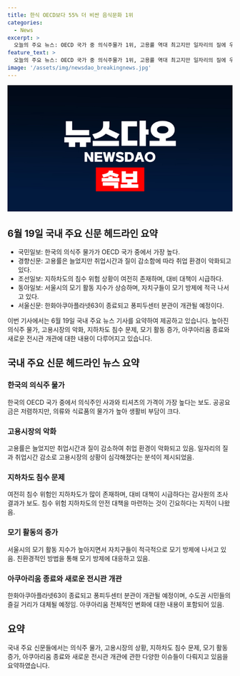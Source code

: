 ```yaml
---
title: 한식 OECD보다 55% 더 비싼 음식문화 1위
categories:
  - News
excerpt: >
  오늘의 주요 뉴스: OECD 국가 중 의식주물가 1위, 고용률 역대 최고지만 일자리의 질에 우려, 여름 불청객 모기 대전과 방역, 63씨월드 폐쇄
feature_text: >
  오늘의 주요 뉴스: OECD 국가 중 의식주물가 1위, 고용률 역대 최고지만 일자리의 질에 우려, 여름 불청객 모기 대전과 방역, 63씨월드 폐쇄
image: '/assets/img/newsdao_breakingnews.jpg'
---
```


<p><img src="/assets/img/newsdao_breakingnews.jpg" alt="pcversion 속보" /></p>

<h2 data-ke-size="size26">6월 19일 국내 주요 신문 헤드라인 요약</h2>

<ul>
  <li>국민일보: 한국의 의식주 물가가 OECD 국가 중에서 가장 높다.</li>
  <li>경향신문: 고용률은 늘었지만 취업시간과 질이 감소함에 따라 취업 환경이 악화되고 있다.</li>
  <li>조선일보: 지하차도의 침수 위험 상황이 여전히 존재하며, 대비 대책이 시급하다.</li>
  <li>동아일보: 서울시의 모기 활동 지수가 상승하며, 자치구들이 모기 방제에 적극 나서고 있다.</li>
  <li>서울신문: 한화아쿠아플라넷63이 종료되고 퐁피두센터 분관이 개관될 예정이다.</li>
</ul>

<p data-ke-size="size16">이번 기사에서는 6월 19일 국내 주요 뉴스 기사를 요약하여 제공하고 있습니다. 높아진 의식주 물가, 고용시장의 악화, 지하차도 침수 문제, 모기 활동 증가, 아쿠아리움 종료와 새로운 전시관 개관에 대한 내용이 다루어지고 있습니다.</p>

<h2 data-ke-size="size26">국내 주요 신문 헤드라인 뉴스 요약</h2>

<h3>한국의 의식주 물가</h3>

<p data-ke-size="size16">한국의 OECD 국가 중에서 의식주인 사과와 티셔츠의 가격이 가장 높다는 보도. 공공요금은 저렴하지만, 의류와 식료품의 물가가 높아 생활비 부담이 크다.</p>

<h3>고용시장의 악화</h3>

<p data-ke-size="size16">고용률은 늘었지만 취업시간과 질이 감소하여 취업 환경이 악화되고 있음. 일자리의 질과 취업시간 감소로 고용시장의 상황이 심각해졌다는 분석이 제시되었음.</p>

<h3>지하차도 침수 문제</h3>

<p data-ke-size="size16">여전히 침수 위험인 지하차도가 많이 존재하며, 대비 대책이 시급하다는 감사원의 조사 결과가 보도. 침수 위험 지하차도의 안전 대책을 마련하는 것이 긴요하다는 지적이 나왔음.</p>

<h3>모기 활동의 증가</h3>

<p data-ke-size="size16">서울시의 모기 활동 지수가 높아지면서 자치구들이 적극적으로 모기 방제에 나서고 있음. 친환경적인 방법을 통해 모기 방제에 대응하고 있음.</p>

<h3>아쿠아리움 종료와 새로운 전시관 개관</h3>

<p data-ke-size="size16">한화아쿠아플라넷63이 종료되고 퐁피두센터 분관이 개관될 예정이며, 수도권 시민들의 즐길 거리가 대체될 예정임. 아쿠아리움 전체적인 변화에 대한 내용이 포함되어 있음.</p>

<h2 data-ke-size="size26">요약</h2>

<p data-ke-size="size16">국내 주요 신문들에서는 의식주 물가, 고용시장의 상황, 지하차도 침수 문제, 모기 활동 증가, 아쿠아리움 종료와 새로운 전시관 개관에 관한 다양한 이슈들이 다뤄지고 있음을 요약하였습니다.</p>

